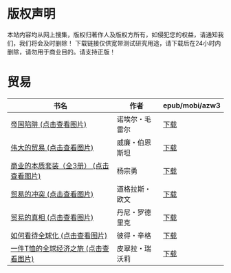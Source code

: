 # 版权声明

本站内容均从网上搜集，版权归著作人及版权方所有，如侵犯您的权益，请通知我们，我们将会及时删除！ 下载链接仅供宽带测试研究用途，请下载后在24小时内删除，请勿用于商业目的。请支持正版！

# 贸易

| 书名 | 作者 | epub/mobi/azw3 |
| --- | --- | --- |
| [帝国陷阱 (点击查看图片)](https://www.dushupai.com/attachment/2024/06/11/d829f578cf70eb0d.jpg) | 诺埃尔・毛雷尔 | [下载](https://url89.ctfile.com/f/31084289-1375511251-dba12c?p=8866) |
| [伟大的贸易 (点击查看图片)](https://www.dushupai.com/attachment/2024/06/10/bcd191eb245146c2.jpg) | 威廉・伯恩斯坦 | [下载](https://url89.ctfile.com/f/31084289-1357000336-222598?p=8866) |
| [商业的本质套装（全3册） (点击查看图片)](https://www.dushupai.com/attachment/2024/06/07/44d7f270e585c94e.jpg) | 杨宗勇 | [下载](https://url89.ctfile.com/f/31084289-1357043839-832715?p=8866) |
| [贸易的冲突 (点击查看图片)](https://www.dushupai.com/attachment/2024/06/07/4786f3ee1901c3ce.jpg) | 道格拉斯・欧文 | [下载](https://url89.ctfile.com/f/31084289-1357042852-2ca538?p=8866) |
| [贸易的真相 (点击查看图片)](https://www.dushupai.com/attachment/2024/06/07/e11fd726cee2958e.jpg) | 丹尼・罗德里克 | [下载](https://url89.ctfile.com/f/31084289-1357037065-bd5341?p=8866) |
| [如何看待全球化 (点击查看图片)](https://www.dushupai.com/attachment/2024/06/06/1b0fc3b55ad03112.jpg) | 彼得・辛格 | [下载](https://url89.ctfile.com/f/31084289-1357031461-cf9210?p=8866) |
| [一件T恤的全球经济之旅 (点击查看图片)](https://www.dushupai.com/attachment/2024/06/03/a92517b0727b4415.jpg) | 皮翠拉・瑞沃莉 | [下载](https://url89.ctfile.com/f/31084289-1357018531-f7a2fa?p=8866) |
